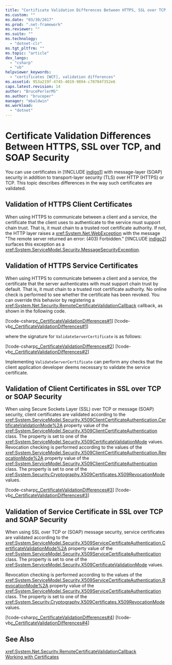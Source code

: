 ```yaml
---
title: "Certificate Validation Differences Between HTTPS, SSL over TCP, and SOAP Security"
ms.custom: ""
ms.date: "03/30/2017"
ms.prod: ".net-framework"
ms.reviewer: ""
ms.suite: ""
ms.technology: 
  - "dotnet-clr"
ms.tgt_pltfrm: ""
ms.topic: "article"
dev_langs: 
  - "csharp"
  - "vb"
helpviewer_keywords: 
  - "certificates [WCF], validation differences"
ms.assetid: 953a219f-4745-4019-9894-c70704f352e6
caps.latest.revision: 14
author: "BrucePerlerMS"
ms.author: "bruceper"
manager: "mbaldwin"
ms.workload: 
  - "dotnet"
---
```

# Certificate Validation Differences Between HTTPS, SSL over TCP, and SOAP Security
You can use certificates in [!INCLUDE [indigo1](../../../../includes/indigo1-md.md)] with message-layer (SOAP) security in addition to transport-layer security (TLS) over HTTP (HTTPS) or TCP. This topic describes differences in the way such certificates are validated.  
  
## Validation of HTTPS Client Certificates  
 When using HTTPS to communicate between a client and a service, the certificate that the client uses to authenticate to the service must support chain trust. That is, it must chain to a trusted root certificate authority. If not, the HTTP layer raises a <xref:System.Net.WebException> with the message "The remote server returned an error: (403) Forbidden." [!INCLUDE [indigo2](../../../../includes/indigo2-md.md)] surfaces this exception as a <xref:System.ServiceModel.Security.MessageSecurityException>.  
  
## Validation of HTTPS Service Certificates  
 When using HTTPS to communicate between a client and a service, the certificate that the server authenticates with must support chain trust by default. That is, it must chain to a trusted root certificate authority. No online check is performed to see whether the certificate has been revoked. You can override this behavior by registering a <xref:System.Net.Security.RemoteCertificateValidationCallback> callback, as shown in the following code.  
  
 [!code-csharp[c_CertificateValidationDifferences#1](../../../../samples/snippets/csharp/VS_Snippets_CFX/c_certificatevalidationdifferences/cs/source.cs#1)] 
 [!code-vb[c_CertificateValidationDifferences#1](../../../../samples/snippets/visualbasic/VS_Snippets_CFX/c_certificatevalidationdifferences/vb/source.vb#1)]  
  
 where the signature for `ValidateServerCertificate` is as follows:  
  
 [!code-csharp[c_CertificateValidationDifferences#2](../../../../samples/snippets/csharp/VS_Snippets_CFX/c_certificatevalidationdifferences/cs/source.cs#2)]
 [!code-vb[c_CertificateValidationDifferences#2](../../../../samples/snippets/visualbasic/VS_Snippets_CFX/c_certificatevalidationdifferences/vb/source.vb#2)]  
  
 Implementing `ValidateServerCertificate` can perform any checks that the client application developer deems necessary to validate the service certificate.  
  
## Validation of Client Certificates in SSL over TCP or SOAP Security  
 When using Secure Sockets Layer (SSL) over TCP or message (SOAP) security, client certificates are validated according to the <xref:System.ServiceModel.Security.X509ClientCertificateAuthentication.CertificateValidationMode%2A> property value of the <xref:System.ServiceModel.Security.X509ClientCertificateAuthentication> class. The property is set to one of the <xref:System.ServiceModel.Security.X509CertificateValidationMode> values. Revocation checking is performed according to the values of the <xref:System.ServiceModel.Security.X509ClientCertificateAuthentication.RevocationMode%2A> property value of the <xref:System.ServiceModel.Security.X509ClientCertificateAuthentication> class. The property is set to one of the <xref:System.Security.Cryptography.X509Certificates.X509RevocationMode> values.  
  
 [!code-csharp[c_CertificateValidationDifferences#3](../../../../samples/snippets/csharp/VS_Snippets_CFX/c_certificatevalidationdifferences/cs/source.cs#3)]
 [!code-vb[c_CertificateValidationDifferences#3](../../../../samples/snippets/visualbasic/VS_Snippets_CFX/c_certificatevalidationdifferences/vb/source.vb#3)]  
  
## Validation of Service Certificate in SSL over TCP and SOAP Security  
 When using SSL over TCP or (SOAP) message security, service certificates are validated according to the <xref:System.ServiceModel.Security.X509ServiceCertificateAuthentication.CertificateValidationMode%2A> property value of the <xref:System.ServiceModel.Security.X509ServiceCertificateAuthentication> class. The property is set to one of the <xref:System.ServiceModel.Security.X509CertificateValidationMode> values.  
  
 Revocation checking is performed according to the values of the <xref:System.ServiceModel.Security.X509ServiceCertificateAuthentication.RevocationMode%2A> property value of the <xref:System.ServiceModel.Security.X509ServiceCertificateAuthentication> class. The property is set to one of the <xref:System.Security.Cryptography.X509Certificates.X509RevocationMode> values.  
  
 [!code-csharp[c_CertificateValidationDifferences#4](../../../../samples/snippets/csharp/VS_Snippets_CFX/c_certificatevalidationdifferences/cs/source.cs#4)]
 [!code-vb[c_CertificateValidationDifferences#4](../../../../samples/snippets/visualbasic/VS_Snippets_CFX/c_certificatevalidationdifferences/vb/source.vb#4)]  
  
## See Also  
 <xref:System.Net.Security.RemoteCertificateValidationCallback>  
 [Working with Certificates](../../../../docs/framework/wcf/feature-details/working-with-certificates.md)
